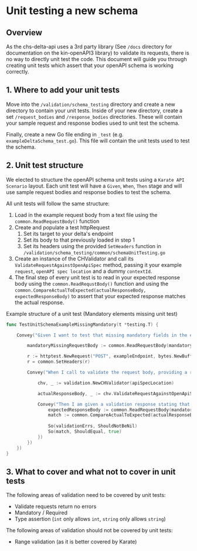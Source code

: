 # Unit testing a new schema

## Overview
As the chs-delta-api uses a 3rd party library (See `/docs` directory for documentation on the kin-openAPI3 library) to 
validate its requests, there is no way to directly unit test the code. This document will guide you through creating 
unit tests which assert that your openAPI schema is working correctly.

## 1. Where to add your unit tests
Move into the `/validation/schema_testing` directory and create a new directory to contain your unit tests. Inside of your
new directory, create a set `/request_bodies` and `/response_bodies` directories. These will contain your sample request 
and response bodies used to unit test the schema.

Finally, create a new Go file ending in `_test` (e.g. `exampleDeltaSchema_test.go`). This file will contain the unit 
tests used to test the schema.

## 2. Unit test structure
We elected to structure the openAPI schema unit tests using a `Karate API Scenario` layout. Each unit test will have a 
`Given`, `When`, `Then` stage and will use sample request bodies and response bodies to test the schema.

All unit tests will follow the same structure:

1. Load in the example request body from a text file using the `common.ReadRequestBody()` function
2. Create and populate a test httpRequest 
    1. Set its target to your delta's endpoint
    2. Set its body to that previously loaded in step 1
    3. Set its headers using the provided `SetHeaders` function in `/validation/schema_testing/common/schemaUnitTesting.go`
3. Create an instance of the CHValidator and call its `ValidateRequestAgainstOpenApiSpec` method, passing it your example
`request`, `openAPI spec location` and a dummy `contextId`.
4. The final step of every unit test is to read in your expected response body using the `common.ReadRequstBody()` function
and using the `common.CompareActualToExpected(actualResponseBody, expectedResponseBody)` to assert that your expected response
matches the actual response.

Example structure of a unit test (Mandatory elements missing unit test)
```go
func TestUnitSchemaExampleMissingMandatory(t *testing.T) {

	Convey("Given I want to test that missing mandatory fields in the exampleDelta are correctly reported", t, func() {

		mandatoryMissingRequestBody := common.ReadRequestBody(mandatoryMissingRequestBodyLocation)

		r := httptest.NewRequest("POST", exampleEndpoint, bytes.NewBuffer(mandatoryMissingRequestBody))
		r = common.SetHeaders(r)

		Convey("When I call to validate the request body, providing a request which is missing mandatory fields", func() {

			chv, _ := validation.NewCHValidator(apiSpecLocation)

			actualResponseBody, _ := chv.ValidateRequestAgainstOpenApiSpec(r, apiSpecLocation, contextId)

			Convey("Then I am given a validation response stating that mandatory fields are missing", func() {
				expectedResponseBody := common.ReadRequestBody(mandatoryMissingErrorResponseBodyLocation)
				match := common.CompareActualToExpected(actualResponseBody, expectedResponseBody)
                
				So(validationErrs, ShouldNotBeNil)
				So(match, ShouldEqual, true)
			})
		})
	})
}
```

## 3. What to cover and what not to cover in unit tests
The following areas of validation need to be covered by unit tests:

- Validate requests return no errors
- Mandatory / Required
- Type assertion (`int` only allows `int`, `string` only allows `string`)

The following areas of validation should not be covered by unit tests:

- Range validation (as it is better covered by Karate)